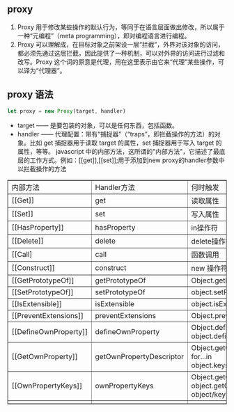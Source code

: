 ## proxy
1. Proxy 用于修改某些操作的默认行为，等同于在语言层面做出修改，所以属于一种“元编程”（meta programming），即对编程语言进行编程。
1. Proxy 可以理解成，在目标对象之前架设一层“拦截”，外界对该对象的访问，都必须先通过这层拦截，因此提供了一种机制，可以对外界的访问进行过滤和改写。Proxy 这个词的原意是代理，用在这里表示由它来“代理”某些操作，可以译为“代理器”。
## proxy 语法
```js
let proxy = new Proxy(target, handler)
```
+ target —— 是要包装的对象，可以是任何东西，包括函数。
+ handler —— 代理配置：带有“捕捉器”（“traps”，即拦截操作的方法）的对象。比如 get 捕捉器用于读取 target 的属性，set 捕捉器用于写入 target 的属性，等等。
javascript 中的内部方法，这所谓的"内部方法"，它描述了最底层的工作方式。例如：[[get]],[[set]];用于添加到new proxy的handler参数中以拦截操作的方法

<table border="1">
<tr>
    <td>内部方法</td>
    <td>Handler方法</td>
    <td>何时触发</td>
</tr>
<tr>
    <td>[[Get]]</td>
    <td>get </td>
    <td>读取属性</td>
</tr>

<tr>
    <td>[[Set]] </td>
    <td>set</td>
    <td>写入属性</td>
</tr>
<tr>
    <td>[[HasProperty]] </td>
    <td>hasProperty</td>
    <td>in操作符</td>
</tr>
<tr>
    <td>[[Delete]]</td>
    <td>delete</td>
    <td>delete操作符</td>
</tr>
<tr>
    <td>[[Call]</td>
    <td>call</td>
    <td>函数调用</td>
</tr>
<tr>
    <td>[[Construct]] </td>
    <td>construct</td>
    <td>new 操作符</td>
</tr>
<tr>
    <td>[[GetPrototypeOf]]</td>
    <td>getPrototypeOf</td>
    <td>Object.getPrototypeOf</td>
</tr>
<tr>
    <td>[[SetPrototypeOf]] </td>
    <td>setPrototypeOf</td>
    <td>object.setPrototypeOf</td>
</tr>
<tr>
    <td>[[IsExtensible]] </td>
    <td>isExtensible</td>
    <td>object.isExtensible</td>
</tr>
<tr>
    <td>[[PreventExtensions]] </td>
    <td>preventExtensions</td>
    <td>Object.preventExtensions</td>
</tr>
<tr>
    <td>[[DefineOwnProperty]] </td>
    <td>defineOwnProperty </td>
    <td>Object.defineProperty<br/>
    object.defineProperties
    </td>
</tr>
<tr>
    <td>[[GetOwnProperty]] </td>
    <td>getOwnPropertyDescriptor </td>
    <td>Object.getOwnPropertyDescriptor,<br/>
    for...in<br/>
    object.keys/values/entries
    </td>
</tr>
<tr>
    <td>[[OwnPropertyKeys]]</td>
    <td>ownPropertyKeys  </td>
    <td>Object.getOwnPropertyNames,<br/>
         object.getOwnPropertySymbols,for...in,<br/>
         object/keys/values/entries
    </td>
</tr>
<tr>
    <td></td>
    <td></td>
    <td></td>
</tr>
</table>




